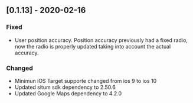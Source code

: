 ## [0.1.13] - 2020-02-16

### Fixed
* User position accuracy. Position accuracy previously had a fixed radio, now the radio is properly updated taking into account the actual accuracy.

### Changed
* Minimun iOS Target supporte changed from ios 9 to ios 10
* Updated situm sdk dependency to 2.50.6
* Updated Google Maps dependency to 4.2.0

